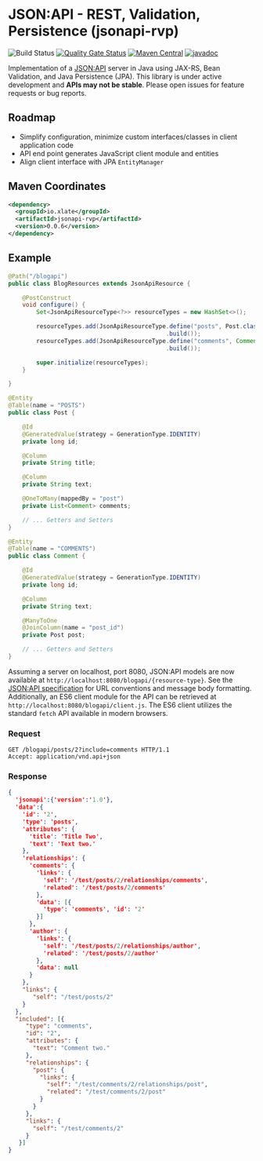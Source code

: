 # JSON:API - REST, Validation, Persistence (jsonapi-rvp)
![Build Status](https://github.com/xlate/jsonapi-rvp/workflows/build/badge.svg) [![Quality Gate Status](https://sonarcloud.io/api/project_badges/measure?project=xlate_jsonapi-rvp&metric=alert_status)](https://sonarcloud.io/dashboard?id=xlate_jsonapi-rvp) [![Maven Central](https://img.shields.io/maven-central/v/io.xlate/jsonapi-rvp)](https://search.maven.org/artifact/io.xlate/jsonapi-rvp) [![javadoc](https://javadoc.io/badge2/io.xlate/jsonapi-rvp/javadoc.svg)](https://javadoc.io/doc/io.xlate/jsonapi-rvp)

Implementation of a [JSON:API](https://jsonapi.org/) server in Java using JAX-RS, Bean Validation, and Java Persistence (JPA). This library is under active development and **APIs may not be stable**. Please open issues for feature requests or bug reports.

## Roadmap
- Simplify configuration, minimize custom interfaces/classes in client application code
- API end point generates JavaScript client module and entities
- Align client interface with JPA `EntityManager`

## Maven Coordinates

```xml
<dependency>
  <groupId>io.xlate</groupId>
  <artifactId>jsonapi-rvp</artifactId>
  <version>0.0.6</version>
</dependency>
```

## Example
```java
@Path("/blogapi")
public class BlogResources extends JsonApiResource {

    @PostConstruct
    void configure() {
        Set<JsonApiResourceType<?>> resourceTypes = new HashSet<>();

        resourceTypes.add(JsonApiResourceType.define("posts", Post.class)
                                             .build());
        resourceTypes.add(JsonApiResourceType.define("comments", Comment.class)
                                             .build());

        super.initialize(resourceTypes);
    }

}

@Entity
@Table(name = "POSTS")
public class Post {

    @Id
    @GeneratedValue(strategy = GenerationType.IDENTITY)
    private long id;

    @Column
    private String title;

    @Column
    private String text;

    @OneToMany(mappedBy = "post")
    private List<Comment> comments;

    // ... Getters and Setters
}

@Entity
@Table(name = "COMMENTS")
public class Comment {

    @Id
    @GeneratedValue(strategy = GenerationType.IDENTITY)
    private long id;

    @Column
    private String text;

    @ManyToOne
    @JoinColumn(name = "post_id")
    private Post post;

    // ... Getters and Setters
}
```
Assuming a server on localhost, port 8080, JSON:API models are now available at `http://localhost:8080/blogapi/{resource-type}`. See the [JSON:API specification](https://jsonapi.org/format/) for URL conventions and message body formatting. Additionally, an ES6 client module for the API can be retrieved at `http://localhost:8080/blogapi/client.js`. The ES6 client utilizes the standard `fetch` API available in modern browsers.

### Request
```
GET /blogapi/posts/2?include=comments HTTP/1.1
Accept: application/vnd.api+json
```

### Response
```json
{
  'jsonapi':{'version':'1.0'},
  'data':{
    'id': '2',
    'type': 'posts',
    'attributes': {
      'title': 'Title Two',
      'text': 'Text two.'
    },
    'relationships': {
      'comments': {
        'links': {
          'self': '/test/posts/2/relationships/comments',
          'related': '/test/posts/2/comments'
        },
        'data': [{
          'type': 'comments', 'id': '2'
        }]
      },
      'author': {
        'links': {
          'self': '/test/posts/2/relationships/author',
          'related': '/test/posts/2/author'
        },
        'data': null
      }
    },
    "links": {
       "self": "/test/posts/2"
    }
  },
  "included": [{
     "type": "comments",
     "id": "2",
     "attributes": {
       "text": "Comment two."
     },
     "relationships": {
       "post": {
         "links": {
           "self": "/test/comments/2/relationships/post",
           "related": "/test/comments/2/post"
         }
       }
     },
     "links": {
       "self": "/test/comments/2"
     }
   }]
}
```
